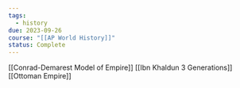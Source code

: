 ```yaml
---
tags:
  - history
due: 2023-09-26
course: "[[AP World History]]"
status: Complete
---
```

[[Conrad-Demarest Model of Empire]]
[[Ibn Khaldun 3 Generations]]
[[Ottoman Empire]]